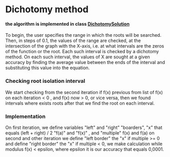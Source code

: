 
# Dichotomy method

#### the algorithm is implemented in class [DichotomySolution](./DichotomySolution.java)

To begin, the user specifies the range in which the roots will be searched. 
Then, in steps of 0.1, the values of the range are checked,
at the intersection of the graph with the X-axis, i.e. at what intervals
are the zeros of the function or the root. Each such interval is checked by a dichotomy method. 
On each such interval, the values of X are sought at a given accuracy
by finding the average value between the ends of the 
interval and substituting this value into the equation.

### Checking root isolation interval

We start checking from the second iteration if f(x)
previous from list of f(x) on each iteration < 0 , and f(x) now > 0,
or vice versa, then we found intervals where exists roots after that 
we find the root on each interval.

### Implementation

On first iteration, we define variables "left" and "right" "boarders",
"x" that equals (left + right) / 2 "f(a)" and "f(x)" , and "multiple" 
f(x) and f(a) on second and other iteration we define "left border" the "x"
if multiple >= 0 and define "right border" the "x" if multiple < 0, 
we make calculation while modulus f(x) < epsilon, 
where epsilon it is our accuracy that equals 0,0001.
